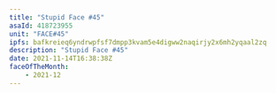 ```yaml
---
title: "Stupid Face #45"
asaId: 418723955
unit: "FACE#45"
ipfs: bafkreieq6yndrwpfsf7dmpp3kvam5e4digww2naqirjy2x6mh2yqaal2zq
description: "Stupid Face #45"
date: 2021-11-14T16:38:38Z
faceOfTheMonth:
    - 2021-12
---
```

